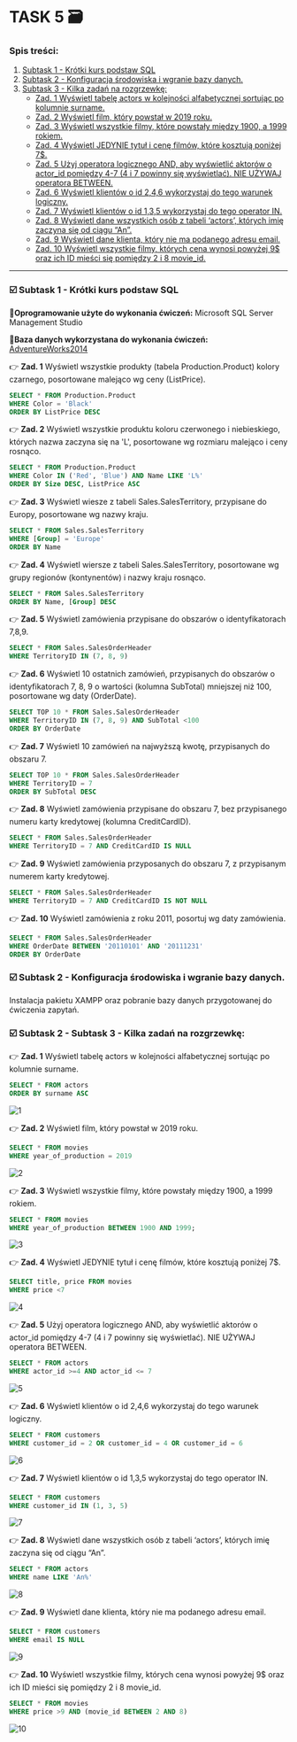 # TASK 5 🗃️
    
### Spis treści:
1. [Subtask 1 - Krótki kurs podstaw SQL](#subtask1)
2. [Subtask 2 - Konfiguracja środowiska i wgranie bazy danych.](#subtask2)
3. [Subtask 3 - Kilka zadań na rozgrzewkę:](#subtask3)
    - [Zad. 1 Wyświetl tabelę actors w kolejności alfabetycznej sortując po kolumnie surname.](#punkt1) 
    - [Zad. 2 Wyświetl film, który powstał w 2019 roku.](#punkt2)
    - [Zad. 3 Wyświetl wszystkie filmy, które powstały między 1900, a 1999 rokiem.](#punkt3)
    - [Zad. 4 Wyświetl JEDYNIE tytuł i cenę filmów, które kosztują poniżej 7$.](#punkt4)
    - [Zad. 5 Użyj operatora logicznego AND, aby wyświetlić aktorów o actor_id pomiędzy 4-7 (4 i 7 powinny się wyświetlać). NIE UŻYWAJ operatora BETWEEN.](#punkt5)
    - [Zad. 6 Wyświetl klientów o id 2,4,6 wykorzystaj do tego warunek logiczny.](#punkt6)
    - [Zad. 7 Wyświetl klientów o id 1,3,5 wykorzystaj do tego operator IN.](#punkt7)
    - [Zad. 8 Wyświetl dane wszystkich osób z tabeli ‘actors’, których imię zaczyna się od ciągu “An”.](#punkt8)
    - [Zad. 9 Wyświetl dane klienta, który nie ma podanego adresu email.](#punkt9)
    - [Zad. 10 Wyświetl wszystkie filmy, których cena wynosi powyżej 9$ oraz ich ID mieści się pomiędzy 2 i 8 movie_id.](#punkt10)
     
<hr>

### <a name='subtask1'>☑️ Subtask 1 - Krótki kurs podstaw SQL </a>

📌**Oprogramowanie użyte do wykonania ćwiczeń:** Microsoft SQL Server Management Studio

📌**Baza danych wykorzystana do wykonania ćwiczeń:** [AdventureWorks2014](https://learn.microsoft.com/en-us/sql/samples/adventureworks-install-configure?view=sql-server-ver16&tabs=ssms)

👉 **Zad. 1** Wyświetl wszystkie produkty (tabela Production.Product) kolory czarnego, posortowane malejąco wg ceny (ListPrice).

```sql
SELECT * FROM Production.Product
WHERE Color = 'Black'
ORDER BY ListPrice DESC
```
👉 **Zad. 2** Wyświetl wszystkie produktu koloru czerwonego i niebieskiego, których nazwa zaczyna się na 'L', posortowane wg rozmiaru malejąco i ceny rosnąco.

```sql
SELECT * FROM Production.Product
WHERE Color IN ('Red', 'Blue') AND Name LIKE 'L%'
ORDER BY Size DESC, ListPrice ASC
```
👉 **Zad. 3** Wyświetl wiesze z tabeli Sales.SalesTerritory, przypisane do Europy, posortowane wg nazwy kraju.

```sql
SELECT * FROM Sales.SalesTerritory
WHERE [Group] = 'Europe'
ORDER BY Name
```
👉 **Zad. 4** Wyświetl wiersze z tabeli Sales.SalesTerritory, posortowane wg grupy regionów (kontynentów) i nazwy kraju rosnąco.

```sql
SELECT * FROM Sales.SalesTerritory
ORDER BY Name, [Group] DESC
```

👉 **Zad. 5** Wyświetl zamówienia przypisane do obszarów o identyfikatorach 7,8,9.

```sql
SELECT * FROM Sales.SalesOrderHeader
WHERE TerritoryID IN (7, 8, 9)
```

👉 **Zad. 6** Wyświetl 10 ostatnich zamówień, przypisanych do obszarów o identyfikatorach 7, 8, 9 o wartości (kolumna SubTotal) mniejszej niż 100, posortowane wg daty (OrderDate).

```sql
SELECT TOP 10 * FROM Sales.SalesOrderHeader
WHERE TerritoryID IN (7, 8, 9) AND SubTotal <100
ORDER BY OrderDate
```
👉 **Zad. 7** Wyświetl 10 zamówień na najwyższą kwotę, przypisanych do obszaru 7.

```sql
SELECT TOP 10 * FROM Sales.SalesOrderHeader
WHERE TerritoryID = 7
ORDER BY SubTotal DESC
```

👉 **Zad. 8** Wyświetl zamówienia przypisane do obszaru 7, bez przypisanego numeru karty kredytowej (kolumna CreditCardID).

```sql
SELECT * FROM Sales.SalesOrderHeader
WHERE TerritoryID = 7 AND CreditCardID IS NULL
```

👉 **Zad. 9** Wyświetl zamówienia przyposanych do obszaru 7, z przypisanym numerem karty kredytowej.

```sql
SELECT * FROM Sales.SalesOrderHeader
WHERE TerritoryID = 7 AND CreditCardID IS NOT NULL
```

👉 **Zad. 10** Wyświetl zamówienia z roku 2011, posortuj wg daty zamówienia.

```sql
SELECT * FROM Sales.SalesOrderHeader
WHERE OrderDate BETWEEN '20110101' AND '20111231'
ORDER BY OrderDate
```
### <a name='subtask2'>☑️ Subtask 2 - Konfiguracja środowiska i wgranie bazy danych. </a>

Instalacja pakietu XAMPP oraz pobranie bazy danych przygotowanej do ćwiczenia zapytań.

### <a name='subtask3'>☑️ Subtask 2 - Subtask 3 - Kilka zadań na rozgrzewkę: </a>

👉 <a name='punkt1'> **Zad. 1** Wyświetl tabelę actors w kolejności alfabetycznej sortując po kolumnie surname.</a>

```sql
SELECT * FROM actors
ORDER BY surname ASC
```
![1](https://github.com/Katarzyna-SZ/challenge_portfolio_katarzyna/assets/140599598/b95bb03c-f357-4263-a85a-411bc93f3874)

👉 <a name='punkt2'> **Zad. 2** Wyświetl film, który powstał w 2019 roku.</a>

```sql
SELECT * FROM movies
WHERE year_of_production = 2019
```
![2](https://github.com/Katarzyna-SZ/challenge_portfolio_katarzyna/assets/140599598/e8a8e87d-c2b4-4786-be60-052c0027a280)

👉 <a name='punkt3'> **Zad. 3** Wyświetl wszystkie filmy, które powstały między 1900, a 1999 rokiem.</a>

```sql
SELECT * FROM movies 
WHERE year_of_production BETWEEN 1900 AND 1999;
```
![3](https://github.com/Katarzyna-SZ/challenge_portfolio_katarzyna/assets/140599598/14669eea-6f38-423f-bfbd-d49b996a25b7)

👉 <a name='punkt4'> **Zad. 4** Wyświetl JEDYNIE tytuł i cenę filmów, które kosztują poniżej 7$.</a>

```sql
SELECT title, price FROM movies 
WHERE price <7
```
![4](https://github.com/Katarzyna-SZ/challenge_portfolio_katarzyna/assets/140599598/47bb2ca3-b8f4-4294-8a1a-6bc2ee76a9a9)

👉 <a name='punkt5'> **Zad. 5** Użyj operatora logicznego AND, aby wyświetlić aktorów o actor_id pomiędzy 4-7 (4 i 7 powinny się wyświetlać). NIE UŻYWAJ operatora BETWEEN.</a>

```sql
SELECT * FROM actors 
WHERE actor_id >=4 AND actor_id <= 7
```
![5](https://github.com/Katarzyna-SZ/challenge_portfolio_katarzyna/assets/140599598/24143066-2bda-4037-8e04-5324adc7584b)

👉 <a name='punkt6'> **Zad. 6** Wyświetl klientów o id 2,4,6 wykorzystaj do tego warunek logiczny.</a>

```sql
SELECT * FROM customers 
WHERE customer_id = 2 OR customer_id = 4 OR customer_id = 6
```
![6](https://github.com/Katarzyna-SZ/challenge_portfolio_katarzyna/assets/140599598/0f2a7c4f-3e25-47c0-a8aa-0d21fb54f4eb)

👉 <a name='punkt7'> **Zad. 7** Wyświetl klientów o id 1,3,5 wykorzystaj do tego operator IN.</a>

```sql
SELECT * FROM customers 
WHERE customer_id IN (1, 3, 5)
```
![7](https://github.com/Katarzyna-SZ/challenge_portfolio_katarzyna/assets/140599598/007c8fb4-ffa4-41b9-8fa6-d4986e4869b7)

👉 <a name='punkt8'> **Zad. 8** Wyświetl dane wszystkich osób z tabeli ‘actors’, których imię zaczyna się od ciągu “An”.</a>

```sql
SELECT * FROM actors 
WHERE name LIKE 'An%'
```
![8](https://github.com/Katarzyna-SZ/challenge_portfolio_katarzyna/assets/140599598/086d3048-4ae4-4d6a-bea2-28bcda5a8593)

👉 <a name='punkt9'> **Zad. 9** Wyświetl dane klienta, który nie ma podanego adresu email.</a>

```sql
SELECT * FROM customers 
WHERE email IS NULL
```
![9](https://github.com/Katarzyna-SZ/challenge_portfolio_katarzyna/assets/140599598/f9d2cfd7-0a00-4f54-8d0d-641fe30411a4)

👉 <a name='punkt10'> **Zad. 10** Wyświetl wszystkie filmy, których cena wynosi powyżej 9$ oraz ich ID mieści się pomiędzy 2 i 8 movie_id.</a>

```sql
SELECT * FROM movies 
WHERE price >9 AND (movie_id BETWEEN 2 AND 8)
```
![10](https://github.com/Katarzyna-SZ/challenge_portfolio_katarzyna/assets/140599598/63ecaefd-0389-4130-9241-e5303af8d59d)
